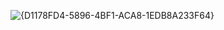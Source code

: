 ![{D1178FD4-5896-4BF1-ACA8-1EDB8A233F64}](https://github.com/user-attachments/assets/7eee9dee-5da0-41fc-9ef9-4dbdf5aac75a)

